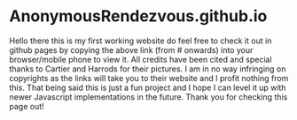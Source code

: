 # AnonymousRendezvous.github.io
Hello there this is my first working website do feel free to check it out in github pages by
copying the above link (from # onwards) into your browser/mobile phone to view it. All credits have
been cited and special thanks to Cartier and Harrods for their pictures. I am in no way infringing on copyrights
as the links will take you to their website and I profit nothing from this. That being said this is just a fun project and
I hope I can level it up with newer Javascript implementations in the future. Thank you for checking this page out!
